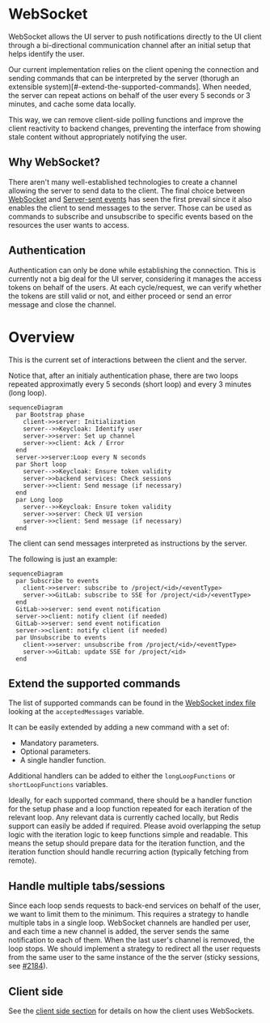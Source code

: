 # WebSocket

WebSocket allows the UI server to push notifications directly to the UI client through a
bi-directional communication channel after an initial setup that helps identify the user.

Our current implementation relies on the client opening the connection and sending commands
that can be interpreted by the server (thorugh an extensible system)[#-extend-the-supported-commands]. When needed, the server can repeat actions on behalf
of the user every 5 seconds or 3 minutes, and cache some data locally.

This way, we can remove client-side polling functions and improve the client reactivity
to backend changes, preventing the interface from showing stale content without
appropriately notifying the user.

## Why WebSocket?

There aren't many well-established technologies to create a channel allowing the server to
send data to the client. The final choice between
[WebSocket](https://en.wikipedia.org/wiki/WebSocket) and
[Server-sent events](https://en.wikipedia.org/wiki/Server-sent_events) has seen the first
prevail since it also enables the client to send messages to the server.
Those can be used as commands to subscribe and unsubscribe to specific events based on the
resources the user wants to access.

## Authentication

Authentication can only be done while establishing the connection. This is currently not a big
deal for the UI server, considering it manages the access tokens on behalf of the users.
At each cycle/request, we can verify whether the tokens are still valid or not, and either
proceed or send an error message and close the channel.

# Overview

This is the current set of interactions between the client and the server.

Notice that, after an initialy authentication phase, there are two loops repeated approximatly
every 5 seconds (short loop) and every 3 minutes (long loop).

```mermaid
sequenceDiagram
  par Bootstrap phase
    client->>server: Initialization
    server-->>Keycloak: Identify user
    server->>server: Set up channel
    server->>client: Ack / Error
  end
  server->>server:Loop every N seconds
  par Short loop
    server-->>Keycloak: Ensure token validity
    server->>backend services: Check sessions
    server->>client: Send message (if necessary)
  end
  par Long loop
    server-->>Keycloak: Ensure token validity
    server->>server: Check UI version
    server->>client: Send message (if necessary)
  end
```

The client can send messages interpreted as instructions by the server.

The following is just an example:

```mermaid
sequenceDiagram
  par Subscribe to events
    client->>server: subscribe to /project/<id>/<eventType>
    server->>GitLab: subscribe to SSE for /project/<id>/<eventType>
  end
  GitLab->>server: send event notification
  server->>client: notify client (if needed)
  GitLab->>server: send event notification
  server->>client: notify client (if needed)
  par Unsubscribe to events
    client->>server: unsubscribe from /project/<id>/<eventType>
    server->>GitLab: update SSE for /project/<id>
  end
```

## Extend the supported commands

The list of supported commands can be found in the [WebSocket index file](/index.ts)
looking at the `acceptedMessages` variable.

It can be easily extended by adding a new command with a set of:

* Mandatory parameters.
* Optional parameters.
* A single handler function.

Additional handlers can be added to either the `longLoopFunctions` or
`shortLoopFunctions` variables.

Ideally, for each supported command, there should be a handler function for the
setup phase and a loop function repeated for each iteration of the relevant loop.
Any relevant data is currently cached locally, but Redis support can easily be
added if required.
Please avoid overlapping the setup logic with the iteration logic to keep functions
simple and readable. This means the setup should prepare data for the iteration function,
and the iteration function should handle recurring action (typically fetching from remote).

## Handle multiple tabs/sessions

Since each loop sends requests to back-end services on behalf of the user, we want
to limit them to the minimum. This requires a strategy to handle multiple tabs in a
single loop.
WebSocket channels are handled per user, and each time a new channel is added, the
server sends the same notification to each of them. When the last user's channel is
removed, the loop stops.
We should implement a strategy to redirect all the user requests from the same user
to the same instance of the the server (sticky sessions, see
[#2184](https://github.com/SwissDataScienceCenter/renku-ui/issues/2184)).

## Client side
See the [client side section](../../../client/src/websocket/) for details on how the client uses WebSockets.
